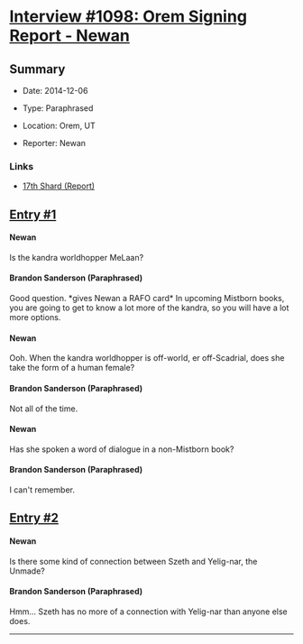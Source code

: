 # [Interview #1098: Orem Signing Report - Newan](https://www.theoryland.com/intvmain.php?i=1098)

## Summary

- Date: 2014-12-06

- Type: Paraphrased

- Location: Orem, UT

- Reporter: Newan

### Links

- [17th Shard (Report)](http://www.17thshard.com/forum/topic/20500-orem-library-signing-on-december-6/page-2#entry203408)


## [Entry #1](https://www.theoryland.com/intvmain.php?i=1098#1)

#### Newan

Is the kandra worldhopper MeLaan?

#### Brandon Sanderson (Paraphrased)

Good question. \*gives Newan a RAFO card\* In upcoming Mistborn books, you are going to get to know a lot more of the kandra, so you will have a lot more options.

#### Newan

Ooh. When the kandra worldhopper is off-world, er off-Scadrial, does she take the form of a human female?

#### Brandon Sanderson (Paraphrased)

Not all of the time.

#### Newan

Has she spoken a word of dialogue in a non-Mistborn book?

#### Brandon Sanderson (Paraphrased)

I can't remember.

## [Entry #2](https://www.theoryland.com/intvmain.php?i=1098#2)

#### Newan

Is there some kind of connection between Szeth and Yelig-nar, the Unmade?

#### Brandon Sanderson (Paraphrased)

Hmm... Szeth has no more of a connection with Yelig-nar than anyone else does.


---

